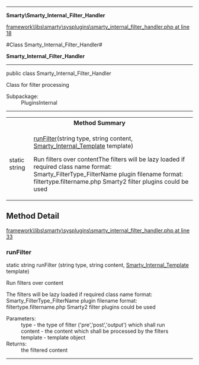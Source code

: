 

- - -

**Smarty\Smarty_Internal_Filter_Handler**


<a href="https://github.com/JeyDotC/Hirudo/blob/master/framework/libs/smarty/sysplugins/smarty_internal_filter_handler.php#L18" >framework\libs\smarty\sysplugins\smarty_internal_filter_handler.php at line 18</a>

#Class Smarty_Internal_Filter_Handler#

**Smarty_Internal_Filter_Handler**




- - -

<p class="signature"><span class='k'>public  class</span> <span class='nx'>Smarty_Internal_Filter_Handler</span></p>

<div class="comment" id="overview_description"><p>Class for filter processing</p></div>

<dl>
<dt>Subpackage:</dt>
<dd>PluginsInternal</dd>
</dl>


- - -

<table id="summary_method">
<tr><th colspan="2">Method Summary</th></tr>
<tr>
<td><span class='k'>static </span> <span class='nx'>string</span></td>
<td class="description"><p class="name"><a href="#runfilter">runFilter</a>(string type, string content, <a href="https://github.com/JeyDotC/Hirudo/blob/master/smarty/Smarty_Internal_Template.md">Smarty_Internal_Template</a> template)</p><p class="description">Run filters over contentThe filters will be lazy loaded if required
class name format: Smarty_FilterType_FilterName
plugin filename format: filtertype.filtername.php
Smarty2 filter plugins could be used</p></td>
</tr>
</table>

<h2 id="detail_method">Method Detail</h2>

<a href="https://github.com/JeyDotC/Hirudo/blob/master/framework/libs/smarty/sysplugins/smarty_internal_filter_handler.php#L33" >framework\libs\smarty\sysplugins\smarty_internal_filter_handler.php at line 33</a>

<h3 id="runFilter()">runFilter</h3>
<span class='k'>static </span> <span class='nx'>string</span> <span class='nf'>runFilter</span> (string type, string content, <a href="https://github.com/JeyDotC/Hirudo/blob/master/smarty/Smarty_Internal_Template.md">Smarty_Internal_Template</a> template)

<div class="details">
<p>Run filters over content</p><p>The filters will be lazy loaded if required
class name format: Smarty_FilterType_FilterName
plugin filename format: filtertype.filtername.php
Smarty2 filter plugins could be used</p><dl>
<dt>Parameters:</dt>
<dd>type - the type of filter ('pre','post','output') which shall run</dd>
<dd>content - the content which shall be processed by the filters</dd>
<dd>template - template object</dd>
<dt>Returns:</dt>
<dd>the filtered content</dd>
</dl>

</div>

- - -


